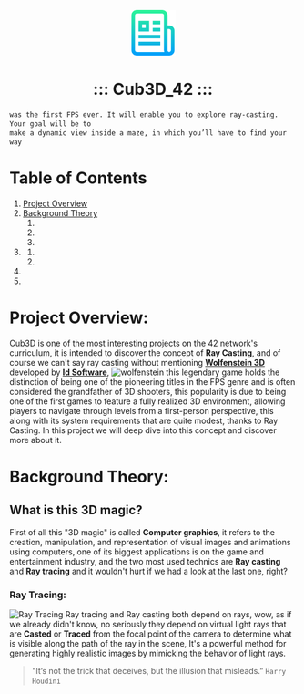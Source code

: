 <div id="top"></div>
<!-- PROJECT LOGO -->
<br>
<div align="center">
  <a href="https://github.com/Reda96R/NetPractice">
    <img src="https://raw.githubusercontent.com/Reda96R/NetPractice/main/images/logo.png" alt="Logo" width="80" height="80">
  </a>

<h1 align="center">::: Cub3D_42 :::</h1>
</div>

```This project is inspired by the world-famous Wolfenstein 3D game, which
was the first FPS ever. It will enable you to explore ray-casting. Your goal will be to
make a dynamic view inside a maze, in which you’ll have to find your way
```
# Table of Contents
1. [Project Overview](#project-overview)
2. [Background Theory](#background-theory)
   1. [](#what-is-tcpip)
   2. [](#tcpip)
   3. [](#osi)
3. [](#subnetting)
   1. [](#ip-address)
   2. [](#making-a-subnet)
4. [](#acknowledgement)
5. [](#resources)<div id="top"></div>
# Project Overview:
Cub3D is one of the most interesting projects on the 42 network's curriculum, it is intended to discover the concept of **Ray Casting**, and of course we can't say ray casting without mentioning [**Wolfenstein 3D**](https://en.wikipedia.org/wiki/Wolfenstein_3D) developed by [**Id Software**](https://en.wikipedia.org/wiki/Id_Software), 
![wolfenstein](https://www.google.com/url?sa=i&url=https%3A%2F%2Fmakeagif.com%2Fgif%2Fwolfenstein-3d-speed-run-in-02714-i-am-death-incarnate-difficulty-2013-sda-pc-rFNBsd&psig=AOvVaw3DADIsqcR6nuIA5uh3yzsd&ust=1704383366172000&source=images&cd=vfe&opi=89978449&ved=0CBEQjRxqFwoTCLj7r_7IwYMDFQAAAAAdAAAAABAg)
this legendary game holds the distinction of being one of the pioneering titles in the FPS genre and is often considered the grandfather of 3D shooters, this popularity is due to being one of the first games to feature a fully realized 3D environment, allowing players to navigate through levels from a first-person perspective, this along with its system requirements that are quite modest, thanks to Ray Casting. In this project we will deep dive into this concept and discover more about it.
# Background Theory:
## What is this 3D magic?
First of all this "3D magic" is called **Computer graphics**, it refers to the creation, manipulation, and representation of visual images and animations using computers, one of its biggest applications is on the game and entertainment industry, and the two most used technics are **Ray casting** and **Ray tracing** and it wouldn't hurt if we had a look at the last one, right?
### Ray Tracing:
![Ray Tracing](https://www.google.com/url?sa=i&url=https%3A%2F%2Fwww.ionos.co.uk%2Fdigitalguide%2Fserver%2Fknow-how%2Fray-tracing%2F&psig=AOvVaw21shJSIo_jDS9Wv5SaLQS6&ust=1704390449086000&source=images&cd=vfe&opi=89978449&ved=0CBIQjRxqFwoTCNCEhsfjwYMDFQAAAAAdAAAAABAE)
Ray tracing and Ray casting both depend on  rays, wow, as if we already didn't know, no seriously they depend on virtual light rays that are **Casted** or **Traced** from the focal point of the camera to determine what is visible along the path of the ray in the scene, It's a powerful method for generating highly realistic images by mimicking the behavior of light rays.
> "It’s not the trick that deceives, but the illusion that misleads.” `Harry Houdini`
